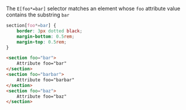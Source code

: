 The `E[foo*=bar]` selector matches an element whose `foo` attribute value contains the substring `bar`

```css
section[foo*=bar] {
	border: 3px dotted black;
	margin-bottom: 0.5rem;
	margin-top: 0.5rem;
}
```

```html
<section foo="bar">
	Attribute foo="bar"
</section>
<section foo="barbar">
	Attribute foo="barbar"
</section>
<section foo="baz">
	Attribute foo="baz"
</section>
```
